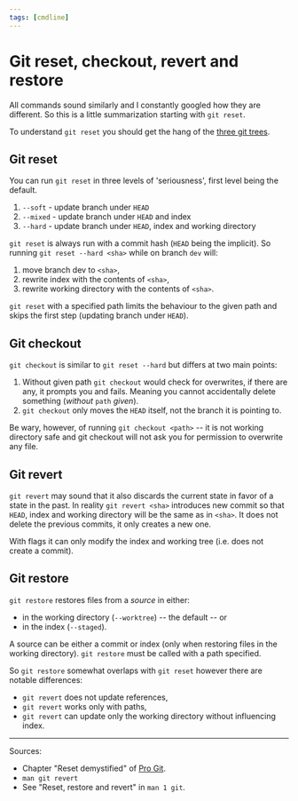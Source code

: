 ```yaml
---
tags: [cmdline]
---
```

[s/progit]: sources/progit.md
[git_three_trees]: git_three_trees.md

# Git reset, checkout, revert and restore

All commands sound similarly and I constantly googled how they are different. So
this is a little summarization starting with `git reset`.

To understand `git reset` you should get the hang of the [three git
trees][git_three_trees].

## Git reset

You can run `git reset` in three levels of 'seriousness', first level being the
default.

1. `--soft` - update branch under `HEAD`
2. `--mixed` - update branch under `HEAD` and index
3. `--hard` - update branch under `HEAD`, index and working directory

`git reset` is always run with a commit hash (`HEAD` being the implicit). So
running `git reset --hard <sha>` while on branch `dev` will:

1. move branch dev to `<sha>`,
2. rewrite index with the contents of `<sha>`,
3. rewrite working directory with the contents of `<sha>`.

`git reset` with a specified path limits the behaviour to the given path and
skips the first step (updating branch under `HEAD`).

## Git checkout

`git checkout` is similar to `git reset --hard` but differs at two main points:

1. Without given path `git checkout` would check for overwrites, if there are
   any, it prompts you and fails. Meaning you cannot accidentally delete
   something (*without* `path` *given*).
2. `git checkout` only moves the `HEAD` itself, not the branch it is pointing
   to.

Be wary, however, of running `git checkout <path>` -- it is not working
directory safe and git checkout will not ask you for permission to overwrite any
file.

## Git revert

`git revert` may sound that it also discards the current state in favor of a
state in the past. In reality `git revert <sha>` introduces new commit so that
`HEAD`, index and working directory will be the same as in `<sha>`. It does not
delete the previous commits, it only creates a new one.

With flags it can only modify the index and working tree (i.e. does not create a
commit).

## Git restore

`git restore` restores files from a *source* in either:

- in the working directory (`--worktree`) -- the default -- or
- in the index (`--staged`).

A source can be either a commit or index (only when restoring files in the
working directory). `git restore` must be called with a path specified.

So `git restore` somewhat overlaps with `git reset` however there are notable
differences:

- `git revert` does not update references,
- `git revert` works only with paths,
- `git revert` can update only the working directory without influencing index.


---

Sources:
- Chapter "Reset demystified" of [Pro Git][s/progit].
- `man git revert`
- See "Reset, restore and revert" in `man 1 git`.
